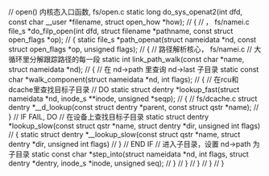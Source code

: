 // open() 内核态入口函数, fs/open.c
static long do_sys_openat2(int dfd, const char __user *filename, struct open_how *how);
//	{
	// ， fs/namei.c
	file_s *do_filp_open(int dfd, struct filename *pathname, const struct open_flags *op);
		//	{
		static file_s *path_openat(struct nameidata *nd, const struct open_flags *op, unsigned flags);
		//	{
			//	路径解析核心， fs/namei.c
			//	大循环里分解跟踪路径的每一段
			static int link_path_walk(const char *name, struct nameidata *nd);
			//	{
				//	在 nd->path 里查询 nd->last 子目录
				static const char *walk_component(struct nameidata *nd, int flags);
				//	{
					//	在rcu和dcache里查找目标子目录
					//	DO
						static struct dentry *lookup_fast(struct nameidata *nd, inode_s **inode, unsigned *seqp);
						//	{
							//	fs/dcache.c
							struct dentry *__d_lookup(const struct dentry *parent, const struct qstr *name);
						//	}
					//	IF FAIL, DO
						//	在设备上查找目标子目录
						static struct dentry *lookup_slow(const struct qstr *name, struct dentry *dir, unsigned int flags)
						//	{
							static struct dentry *__lookup_slow(const struct qstr *name, struct dentry *dir, unsigned int flags)
						//	}
					// END IF
					//	进入子目录，设置 nd->path 为子目录
					static const char *step_into(struct nameidata *nd, int flags, struct dentry *dentry, inode_s *inode, unsigned seq);
				//	}
			//	}
		//	}
	//	}
//	}